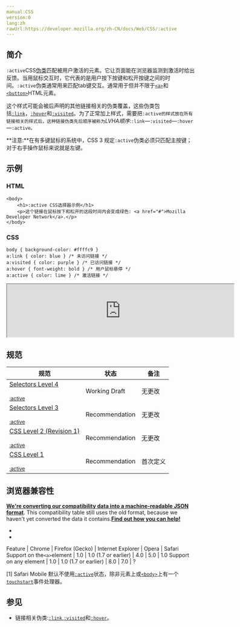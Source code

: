 ```yaml
---
manual:CSS
version:0
lang:zh
rawUrl:https://developer.mozilla.org/zh-CN/docs/Web/CSS/:active
---
```





## 简介<a name="简介"></a>


`:active`CSS[伪类](%28374 "Pseudo-classes")匹配被用户激活的元素。它让页面能在浏览器监测到激活时给出反馈。当用鼠标交互时，它代表的是用户按下按键和松开按键之间的时间。`:active`伪类通常用来匹配tab键交互。通常用于但并不限于[`<a>`](%12085 "HTML <a> 元素  (或锚元素) 可以创建一个到其他网页、文件、同一页面内的位置、电子邮件地址或任何其他URL的超链接。")和[`<button>`](%12221 "HTML <button> 元素表示一个可点击的按钮，可以用在表单或文档其它需要使用简单标准按钮的地方。")HTML元素。



这个样式可能会被后声明的其他链接相关的伪类覆盖，这些伪类包括[`:link`](%28032 ":link伪类选择器是用来选中元素当中的链接。它将会选中所有尚未访问的链接，包括那些已经给定了其他伪类选择器的链接（例如:hover选择器，:active选择器，:visited选择器）。为了可以正确地渲染链接元素的样式，:link伪类选择器应当放在其他伪类选择器的前面，并且遵循LVHA的先后顺序，即：:link — :visited — :hover — :active。:focus伪类选择器常伴随在:hover伪类选择器左右，需要根据你想要实现的效果确定它们的顺序。")，[`:hover`](%27997 ":hover CSS伪类适用于用户使用指示设备虚指一个元素（没有激活它）的情况。这个样式会被任何与链接相关的伪类重写，像:link, :visited, 和 :active等。为了确保生效，:hover规则需要放在:link和:visited规则之后，但是在:active规则之前，按照LVHA的循顺序声明:link－:visited－:hover－:active。")和[`:visited`](%28254 "The :visited CSS pseudo-class lets you select only links that have been visited. This style may be overridden by any other link-related pseudo-classes, that is :link, :hover, and :active, appearing in subsequent rules. In order to style appropriately links, you need to put the :visited rule after the :link rule but before the other ones, defined in the LVHA-order: :link — :visited — :hover — :active.")。为了正常加上样式，需要把`:active的样式放在所有链接相关的样式后，这种链接伪类先后顺序被称为`*LVHA顺序*:`:link`—`:visited`—`:hover`—`:active。`

**注意:**在有多键鼠标的系统中，CSS 3 规定`:active`伪类必须只匹配主按键；对于右手操作鼠标来说就是左键。

## 示例<a name="Example"></a>

### HTML<a name="HTML"></a>

```
<body>
    <h1>:active CSS选择器示例</h1>
    <p>这个链接在鼠标按下和松开的这段时间内会变成绿色: <a href="#">Mozilla Developer Network</a>.</p>
</body> 

```

### CSS<a name="CSS"></a>

```
body { background-color: #ffffc9 }
a:link { color: blue } /* 未访问链接 */
a:visited { color: purple } /* 已访问链接 */
a:hover { font-weight: bold } /* 用户鼠标悬停 */
a:active { color: lime } /* 激活链接 */ 

```

<iframe src='https://mdn.mozillademos.org/zh-CN/docs/Web/CSS/:active$samples/example?revision=786514' width='600' height='140'></iframe>



## 规范<a name="规范"></a>

规范 | 状态 | 备注 
 ---  |  ---  |  ---  | 
[Selectors Level 4<br></br><small>:active</small>](%28375 "") | Working Draft | 无更改 
[Selectors Level 3<br></br><small>:active</small>](%28376 "") | Recommendation | 无更改 
[CSS Level 2 (Revision 1)<br></br><small>:active</small>](%28377 "") | Recommendation | 无更改 
[CSS Level 1<br></br><small>:active</small>](%28378 "") | Recommendation | 首次定义 


## 浏览器兼容性<a name="浏览器兼容性"></a>


**[We&#39;re converting our compatibility data into a machine-readable JSON format](%3344 "")**. This compatibility table still uses the old format, because we haven&#39;t yet converted the data it contains.**[Find out how you can help!](%3392 "")**


* 
* 

Feature | Chrome | Firefox (Gecko) | Internet Explorer | Opera | Safari 
Support on the`<a>`element | 1.0 | 1.0 (1.7 or earlier) | 4.0 | 5.0 | 1.0 
Support on any element | 1.0 | 1.0 (1.7 or earlier) | 8.0 | 7.0 | ? 






[1] Safari Mobile 默认不使用[`:active`](%25858 ":active CSS伪类匹配被用户激活的元素。它让页面能在浏览器监测到激活时给出反馈。当用鼠标交互时，它代表的是用户按下按键和松开按键之间的时间。 :active 伪类通常用来匹配tab键交互。通常用于但并不限于 <a> 和 <button> HTML元素。")状态，除非元素上或[`<body>`](%8623 "HTML <body> 元素表示HTML文档内容所在之处。一个文档中只允许有一个 <body> 元素。")上有一个[`touchstart`](%28379 "")事件处理器。


## 参见<a name="参见"></a>

* 链接相关伪类:[`:link`](%28032 ":link伪类选择器是用来选中元素当中的链接。它将会选中所有尚未访问的链接，包括那些已经给定了其他伪类选择器的链接（例如:hover选择器，:active选择器，:visited选择器）。为了可以正确地渲染链接元素的样式，:link伪类选择器应当放在其他伪类选择器的前面，并且遵循LVHA的先后顺序，即：:link — :visited — :hover — :active。:focus伪类选择器常伴随在:hover伪类选择器左右，需要根据你想要实现的效果确定它们的顺序。"),[`:visited`](%28254 "The :visited CSS pseudo-class lets you select only links that have been visited. This style may be overridden by any other link-related pseudo-classes, that is :link, :hover, and :active, appearing in subsequent rules. In order to style appropriately links, you need to put the :visited rule after the :link rule but before the other ones, defined in the LVHA-order: :link — :visited — :hover — :active.")和[`:hover`](%27997 ":hover CSS伪类适用于用户使用指示设备虚指一个元素（没有激活它）的情况。这个样式会被任何与链接相关的伪类重写，像:link, :visited, 和 :active等。为了确保生效，:hover规则需要放在:link和:visited规则之后，但是在:active规则之前，按照LVHA的循顺序声明:link－:visited－:hover－:active。")。



